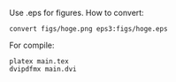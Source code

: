 Use .eps for figures.
How to convert:
```
convert figs/hoge.png eps3:figs/hoge.eps
```
For compile:
```
platex main.tex
dvipdfmx main.dvi
```
